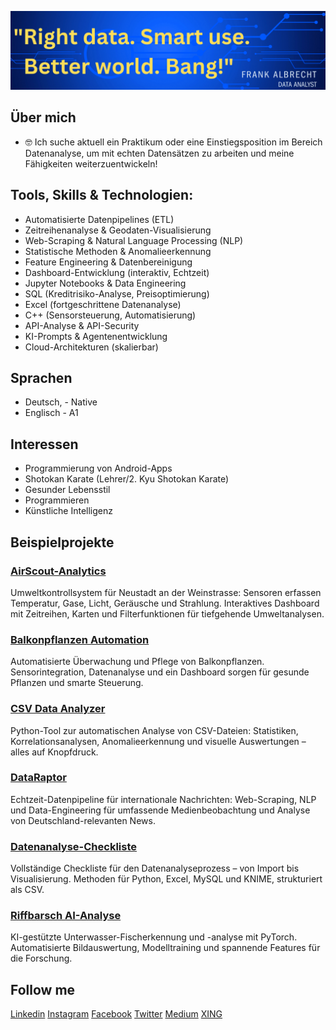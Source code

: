 ![banner](https://github.com/Watchkido/Frank_Albrecht-Data_Analyst/blob/main/TheRightAnalyst/img/my_data_analyst_frank_albrecht_banner.png)

## Über mich

- 🤓 Ich suche aktuell ein Praktikum oder eine Einstiegsposition im Bereich Datenanalyse, um mit echten Datensätzen zu arbeiten und meine Fähigkeiten weiterzuentwickeln!

## Tools, Skills & Technologien:

- Automatisierte Datenpipelines (ETL)
- Zeitreihenanalyse & Geodaten-Visualisierung
- Web-Scraping & Natural Language Processing (NLP)
- Statistische Methoden & Anomalieerkennung
- Feature Engineering & Datenbereinigung
- Dashboard-Entwicklung (interaktiv, Echtzeit)
- Jupyter Notebooks & Data Engineering
- SQL (Kreditrisiko-Analyse, Preisoptimierung)
- Excel (fortgeschrittene Datenanalyse)
- C++ (Sensorsteuerung, Automatisierung)
- API-Analyse & API-Security
- KI-Prompts & Agentenentwicklung
- Cloud-Architekturen (skalierbar)

## Sprachen

- Deutsch, - Native
- Englisch - A1

## Interessen

- Programmierung von Android-Apps
- Shotokan Karate (Lehrer/2. Kyu Shotokan Karate)
- Gesunder Lebensstil
- Programmieren
- Künstliche Intelligenz

## Beispielprojekte

### [AirScout-Analytics](TheRightAnalyst/md/AirScout-Analytics.md)

Umweltkontrollsystem für Neustadt an der Weinstrasse: Sensoren erfassen Temperatur, Gase, Licht, Geräusche und Strahlung. Interaktives Dashboard mit Zeitreihen, Karten und Filterfunktionen für tiefgehende Umweltanalysen.

### [Balkonpflanzen Automation](TheRightAnalyst/md/Balkonpflanzen%20Automation.md)

Automatisierte Überwachung und Pflege von Balkonpflanzen. Sensorintegration, Datenanalyse und ein Dashboard sorgen für gesunde Pflanzen und smarte Steuerung.

### [CSV Data Analyzer](TheRightAnalyst/md/CSV_Analyser.md)

Python-Tool zur automatischen Analyse von CSV-Dateien: Statistiken, Korrelationsanalysen, Anomalieerkennung und visuelle Auswertungen – alles auf Knopfdruck.

### [DataRaptor](TheRightAnalyst/md/DataRaptor.md)

Echtzeit-Datenpipeline für internationale Nachrichten: Web-Scraping, NLP und Data-Engineering für umfassende Medienbeobachtung und Analyse von Deutschland-relevanten News.

### [Datenanalyse-Checkliste](TheRightAnalyst/md/Datenanalyse-Checkliste.md)

Vollständige Checkliste für den Datenanalyseprozess – von Import bis Visualisierung. Methoden für Python, Excel, MySQL und KNIME, strukturiert als CSV.

### [Riffbarsch AI-Analyse](TheRightAnalyst/md/Riffbarsch%20AI-Analyse.md)

KI-gestützte Unterwasser-Fischerkennung und -analyse mit PyTorch. Automatisierte Bildauswertung, Modelltraining und spannende Features für die Forschung.

## Follow me

[Linkedin](<(https://www.linkedin.com/in/frank-albrecht/)>)
[Instagram](https://www.instagram.c)
[Facebook](https://www.facebook.com/Avitarus/)
[Twitter](https://x.com/000oo000)
[Medium](https://medium.com/@avitarus)
[XING](https://www.xing.com/profile/Frank_Albrecht72)
